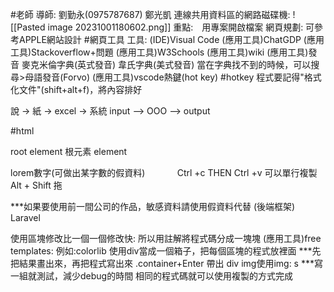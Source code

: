 #老師
導師: 劉勤永(0975787687)
鄭光凱
連線共用資料區的網路磁碟機:
![[Pasted image 20231001180602.png]]
重點:　用專案開啟檔案
網頁規劃: 可參考APPLE網站設計
#網頁工具
工具: 
(IDE)Visual Code
(應用工具)ChatGDP
(應用工具)Stackoverflow+問題
(應用工具)W3Schools
(應用工具)wiki
(應用工具)發音
	麥克米倫字典(英式發音)
	韋氏字典(美式發音)
	當在字典找不到的時候，可以搜尋>母語發音(Forvo)
(應用工具)vscode熱鍵(hot key)
#hotkey 
程式要記得"格式化文件"(shift+alt+f)，將內容排好


說 -> 紙 -> excel -> 系統
input --> OOO --> output

#html
<!DOCTYPE html>
<html>root element 根元素
<head>element
    <meta charset="UTF-8" (attribute)>
    <title>Document (text)</title>
    

  
lorem數字(可做出某字數的假資料)
    <!-- 單行註解 -->
    <!-- Ctrl + / -->
    <!-- 多行註解
     -->
Ctrl +c  THEN Ctrl +v  可以單行複製
Alt + Shift 拖

***如果要使用前一間公司的作品，敏感資料請使用假資料代替
(後端框架) Laravel

使用區塊修改比一個一個修改快:
		所以用註解將程式碼分成一塊塊
		<!-- 起 -->
		<!-- 承 -->
		<!-- 轉 -->
		<!-- 合 -->
(應用工具)free templates: 例如:colorlib
使用div當成一個箱子，把每個區塊的程式放裡面
***先把結果畫出來，再把程式寫出來
.container+Enter 帶出 div
img使用img: s
***寫一組就測試，減少debug的時間
相同的程式碼就可以使用複製的方式完成
